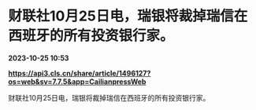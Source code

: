 # 财联社10月25日电，瑞银将裁掉瑞信在西班牙的所有投资银行家。

**2023-10-25 10:53**

**https://api3.cls.cn/share/article/1496127?os=web&sv=7.7.5&app=CailianpressWeb**

财联社10月25日电，瑞银将裁掉瑞信在西班牙的所有投资银行家。